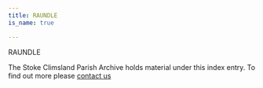 ```yaml
---
title: RAUNDLE
is_name: true

---
```


RAUNDLE


The Stoke Climsland Parish Archive holds material under this index entry. To find out more please [contact us](/contact/)
